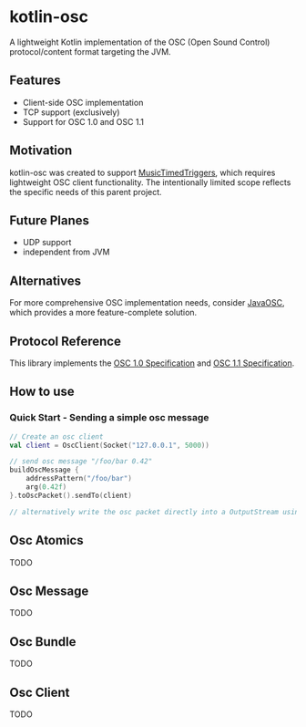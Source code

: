 # kotlin-osc

A lightweight Kotlin implementation of the OSC (Open Sound Control) protocol/content format targeting the JVM.

## Features

- Client-side OSC implementation
- TCP support (exclusively)
- Support for OSC 1.0 and OSC 1.1

## Motivation

kotlin-osc was created to support [MusicTimedTriggers](https://github.com/floriantfuhrmann/MusicTimedTriggers), which
requires lightweight OSC client functionality. The intentionally limited scope reflects the specific needs of this
parent project.

## Future Planes

- UDP support
- independent from JVM

## Alternatives

For more comprehensive OSC implementation needs, consider [JavaOSC](https://github.com/hoijui/JavaOSC), which provides a
more feature-complete solution.

## Protocol Reference

This library implements the [OSC 1.0 Specification](https://opensoundcontrol.stanford.edu/spec-1_0.html) and 
[OSC 1.1 Specification](https://opensoundcontrol.stanford.edu/spec-1_1.html).

## How to use

### Quick Start - Sending a simple osc message
```kt
// Create an osc client
val client = OscClient(Socket("127.0.0.1", 5000))

// send osc message "/foo/bar 0.42"
buildOscMessage {
    addressPattern("/foo/bar")
    arg(0.42f)
}.toOscPacket().sendTo(client)

// alternatively write the osc packet directly into a OutputStream using OscPacket#write()
```

## Osc Atomics
TODO

## Osc Message
TODO

## Osc Bundle
TODO

## Osc Client
TODO
